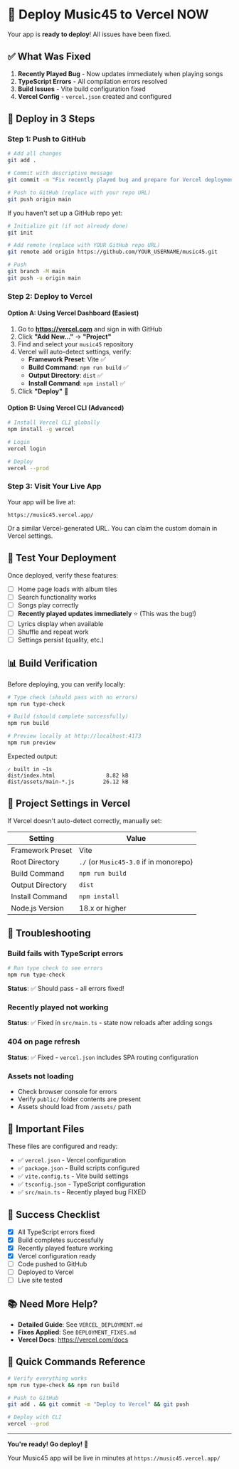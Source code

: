 # 🚀 Deploy Music45 to Vercel NOW

Your app is **ready to deploy**! All issues have been fixed.

## ✅ What Was Fixed

1. **Recently Played Bug** - Now updates immediately when playing songs
2. **TypeScript Errors** - All compilation errors resolved
3. **Build Issues** - Vite build configuration fixed
4. **Vercel Config** - `vercel.json` created and configured

## 🎯 Deploy in 3 Steps

### Step 1: Push to GitHub

```bash
# Add all changes
git add .

# Commit with descriptive message
git commit -m "Fix recently played bug and prepare for Vercel deployment"

# Push to GitHub (replace with your repo URL)
git push origin main
```

If you haven't set up a GitHub repo yet:

```bash
# Initialize git (if not already done)
git init

# Add remote (replace with YOUR GitHub repo URL)
git remote add origin https://github.com/YOUR_USERNAME/music45.git

# Push
git branch -M main
git push -u origin main
```

### Step 2: Deploy to Vercel

#### Option A: Using Vercel Dashboard (Easiest)

1. Go to **https://vercel.com** and sign in with GitHub
2. Click **"Add New..."** → **"Project"**
3. Find and select your `music45` repository
4. Vercel will auto-detect settings, verify:
   - **Framework Preset**: Vite ✅
   - **Build Command**: `npm run build` ✅
   - **Output Directory**: `dist` ✅
   - **Install Command**: `npm install` ✅
5. Click **"Deploy"** 🚀

#### Option B: Using Vercel CLI (Advanced)

```bash
# Install Vercel CLI globally
npm install -g vercel

# Login
vercel login

# Deploy
vercel --prod
```

### Step 3: Visit Your Live App

Your app will be live at:
```
https://music45.vercel.app/
```

Or a similar Vercel-generated URL. You can claim the custom domain in Vercel settings.

## 🧪 Test Your Deployment

Once deployed, verify these features:

- [ ] Home page loads with album tiles
- [ ] Search functionality works
- [ ] Songs play correctly
- [ ] **Recently played updates immediately** ⭐ (This was the bug!)
- [ ] Lyrics display when available
- [ ] Shuffle and repeat work
- [ ] Settings persist (quality, etc.)

## 📊 Build Verification

Before deploying, you can verify locally:

```bash
# Type check (should pass with no errors)
npm run type-check

# Build (should complete successfully)
npm run build

# Preview locally at http://localhost:4173
npm run preview
```

Expected output:
```
✓ built in ~1s
dist/index.html                8.82 kB
dist/assets/main-*.js         26.12 kB
```

## 🔧 Project Settings in Vercel

If Vercel doesn't auto-detect correctly, manually set:

| Setting | Value |
|---------|-------|
| Framework Preset | Vite |
| Root Directory | `./` (or `Music45-3.0` if in monorepo) |
| Build Command | `npm run build` |
| Output Directory | `dist` |
| Install Command | `npm install` |
| Node.js Version | 18.x or higher |

## 🐛 Troubleshooting

### Build fails with TypeScript errors
```bash
# Run type check to see errors
npm run type-check
```
**Status**: ✅ Should pass - all errors fixed!

### Recently played not working
**Status**: ✅ Fixed in `src/main.ts` - state now reloads after adding songs

### 404 on page refresh
**Status**: ✅ Fixed - `vercel.json` includes SPA routing configuration

### Assets not loading
- Check browser console for errors
- Verify `public/` folder contents are present
- Assets should load from `/assets/` path

## 📁 Important Files

These files are configured and ready:

- ✅ `vercel.json` - Vercel configuration
- ✅ `package.json` - Build scripts configured
- ✅ `vite.config.ts` - Vite build settings
- ✅ `tsconfig.json` - TypeScript configuration
- ✅ `src/main.ts` - Recently played bug FIXED

## 🎉 Success Checklist

- [x] All TypeScript errors fixed
- [x] Build completes successfully
- [x] Recently played feature working
- [x] Vercel configuration ready
- [ ] Code pushed to GitHub
- [ ] Deployed to Vercel
- [ ] Live site tested

## 📚 Need More Help?

- **Detailed Guide**: See `VERCEL_DEPLOYMENT.md`
- **Fixes Applied**: See `DEPLOYMENT_FIXES.md`
- **Vercel Docs**: https://vercel.com/docs

## 🚨 Quick Commands Reference

```bash
# Verify everything works
npm run type-check && npm run build

# Push to GitHub
git add . && git commit -m "Deploy to Vercel" && git push

# Deploy with CLI
vercel --prod
```

---

**You're ready! Go deploy! 🚀**

Your Music45 app will be live in minutes at `https://music45.vercel.app/`

